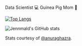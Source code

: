 <!--
**jennmald/jennmald** is a ✨ _special_ ✨ repository because its `README.md` (this file) appears on your GitHub profile.

Here are some ideas to get you started:

- 🔭 I’m currently working on ...
- 🌱 I’m currently learning ...
- 👯 I’m looking to collaborate on ...
- 🤔 I’m looking for help with ...
- 💬 Ask me about ...
- 📫 How to reach me: ...
- 😄 Pronouns: ...
- ⚡ Fun fact: ...


[![Top Langs](https://github-readme-stats.vercel.app/api/top-langs/?username=jennmald&layout=compact)](https://github.com/jennmald/github-readme-stats)

-->


Data Scientist 💻 Guinea Pig Mom 🐹


[![Top Langs](https://github-readme-stats.vercel.app/api/top-langs/?username=jennmald&theme=shadow_blue)](https://github.com/anuraghazra/github-readme-stats)

![Jennmald's GitHub stats](https://github-readme-stats.vercel.app/api?username=jennmald&show_icons=true&theme=shadow_blue)

Stats courtesy of [@anuraghazra](https://github.com/anuraghazra/github-readme-stats).
